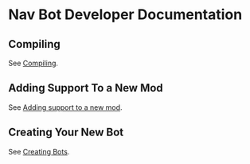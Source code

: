 # Nav Bot Developer Documentation

## Compiling

See [Compiling](COMPILING.md).

## Adding Support To a New Mod

See [Adding support to a new mod](NEW-MOD.md).

## Creating Your New Bot

See [Creating Bots](CREATING-BOTS.md).
